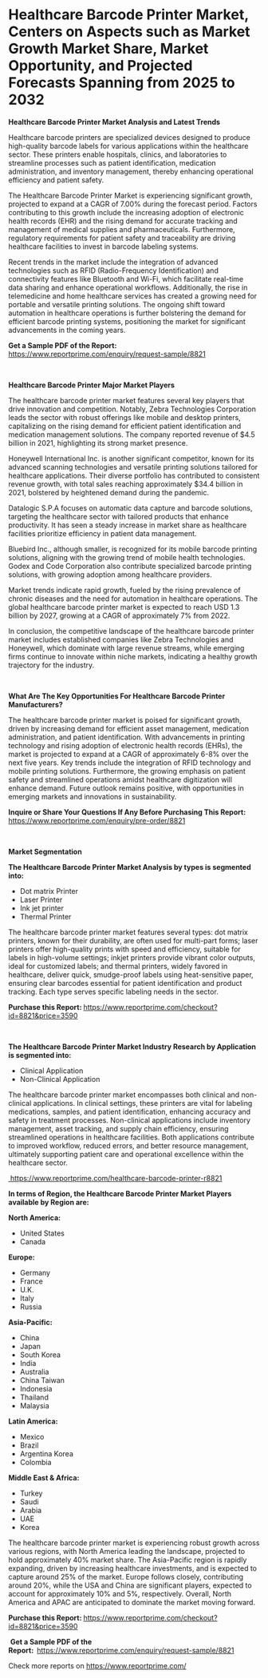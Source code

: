 <p><h1>Healthcare Barcode Printer Market, Centers on Aspects such as Market Growth Market Share, Market Opportunity, and Projected Forecasts Spanning from 2025 to 2032</h1></p><p><strong>Healthcare Barcode Printer Market Analysis and Latest Trends</strong></p>
<p><p>Healthcare barcode printers are specialized devices designed to produce high-quality barcode labels for various applications within the healthcare sector. These printers enable hospitals, clinics, and laboratories to streamline processes such as patient identification, medication administration, and inventory management, thereby enhancing operational efficiency and patient safety.</p><p>The Healthcare Barcode Printer Market is experiencing significant growth, projected to expand at a CAGR of 7.00% during the forecast period. Factors contributing to this growth include the increasing adoption of electronic health records (EHR) and the rising demand for accurate tracking and management of medical supplies and pharmaceuticals. Furthermore, regulatory requirements for patient safety and traceability are driving healthcare facilities to invest in barcode labeling systems.</p><p>Recent trends in the market include the integration of advanced technologies such as RFID (Radio-Frequency Identification) and connectivity features like Bluetooth and Wi-Fi, which facilitate real-time data sharing and enhance operational workflows. Additionally, the rise in telemedicine and home healthcare services has created a growing need for portable and versatile printing solutions. The ongoing shift toward automation in healthcare operations is further bolstering the demand for efficient barcode printing systems, positioning the market for significant advancements in the coming years.</p></p>
<p><strong>Get a Sample PDF of the Report:&nbsp;</strong> <a href="https://www.reportprime.com/enquiry/request-sample/8821?utm_campaign=3534&utm_medium=2&utm_source=Github&utm_content=ia&utm_term=20032025&utm_id=healthcare-barcode-printer">https://www.reportprime.com/enquiry/request-sample/8821</a></p>
<p>&nbsp;</p>
<p><strong>Healthcare Barcode Printer Major Market Players</strong></p>
<p><p>The healthcare barcode printer market features several key players that drive innovation and competition. Notably, Zebra Technologies Corporation leads the sector with robust offerings like mobile and desktop printers, capitalizing on the rising demand for efficient patient identification and medication management solutions. The company reported revenue of $4.5 billion in 2021, highlighting its strong market presence.</p><p>Honeywell International Inc. is another significant competitor, known for its advanced scanning technologies and versatile printing solutions tailored for healthcare applications. Their diverse portfolio has contributed to consistent revenue growth, with total sales reaching approximately $34.4 billion in 2021, bolstered by heightened demand during the pandemic.</p><p>Datalogic S.P.A focuses on automatic data capture and barcode solutions, targeting the healthcare sector with tailored products that enhance productivity. It has seen a steady increase in market share as healthcare facilities prioritize efficiency in patient data management.</p><p>Bluebird Inc., although smaller, is recognized for its mobile barcode printing solutions, aligning with the growing trend of mobile health technologies. Godex and Code Corporation also contribute specialized barcode printing solutions, with growing adoption among healthcare providers.</p><p>Market trends indicate rapid growth, fueled by the rising prevalence of chronic diseases and the need for automation in healthcare operations. The global healthcare barcode printer market is expected to reach USD 1.3 billion by 2027, growing at a CAGR of approximately 7% from 2022.</p><p>In conclusion, the competitive landscape of the healthcare barcode printer market includes established companies like Zebra Technologies and Honeywell, which dominate with large revenue streams, while emerging firms continue to innovate within niche markets, indicating a healthy growth trajectory for the industry.</p></p>
<p>&nbsp;</p>
<p><strong>What Are The Key Opportunities For Healthcare Barcode Printer Manufacturers?</strong></p>
<p><p>The healthcare barcode printer market is poised for significant growth, driven by increasing demand for efficient asset management, medication administration, and patient identification. With advancements in printing technology and rising adoption of electronic health records (EHRs), the market is projected to expand at a CAGR of approximately 6-8% over the next five years. Key trends include the integration of RFID technology and mobile printing solutions. Furthermore, the growing emphasis on patient safety and streamlined operations amidst healthcare digitization will enhance demand. Future outlook remains positive, with opportunities in emerging markets and innovations in sustainability.</p></p>
<p><strong>Inquire or Share Your Questions If Any Before Purchasing This Report:</strong> <a href="https://www.reportprime.com/enquiry/pre-order/8821?utm_campaign=3534&utm_medium=2&utm_source=Github&utm_content=ia&utm_term=20032025&utm_id=healthcare-barcode-printer">https://www.reportprime.com/enquiry/pre-order/8821</a></p>
<p>&nbsp;</p>
<p><strong>Market Segmentation</strong></p>
<p><strong>The Healthcare Barcode Printer Market Analysis by types is segmented into:</strong></p>
<p><ul><li>Dot matrix Printer</li><li>Laser Printer</li><li>Ink jet printer</li><li>Thermal Printer</li></ul></p>
<p><p>The healthcare barcode printer market features several types: dot matrix printers, known for their durability, are often used for multi-part forms; laser printers offer high-quality prints with speed and efficiency, suitable for labels in high-volume settings; inkjet printers provide vibrant color outputs, ideal for customized labels; and thermal printers, widely favored in healthcare, deliver quick, smudge-proof labels using heat-sensitive paper, ensuring clear barcodes essential for patient identification and product tracking. Each type serves specific labeling needs in the sector.</p></p>
<p><strong>Purchase this Report:&nbsp;</strong><a href="https://www.reportprime.com/checkout?id=8821&price=3590&utm_campaign=3534&utm_medium=2&utm_source=Github&utm_content=ia&utm_term=20032025&utm_id=healthcare-barcode-printer">https://www.reportprime.com/checkout?id=8821&price=3590</a></p>
<p>&nbsp;</p>
<p><strong>The Healthcare Barcode Printer Market Industry Research by Application is segmented into:</strong></p>
<p><ul><li>Clinical Application</li><li>Non-Clinical Application</li></ul></p>
<p><p>The healthcare barcode printer market encompasses both clinical and non-clinical applications. In clinical settings, these printers are vital for labeling medications, samples, and patient identification, enhancing accuracy and safety in treatment processes. Non-clinical applications include inventory management, asset tracking, and supply chain efficiency, ensuring streamlined operations in healthcare facilities. Both applications contribute to improved workflow, reduced errors, and better resource management, ultimately supporting patient care and operational excellence within the healthcare sector.</p></p>
<p><a href="https://www.reportprime.com/healthcare-barcode-printer-r8821?utm_campaign=3534&utm_medium=2&utm_source=Github&utm_content=ia&utm_term=20032025&utm_id=healthcare-barcode-printer">&nbsp;https://www.reportprime.com/healthcare-barcode-printer-r8821</a></p>
<p><strong>In terms of Region, the Healthcare Barcode Printer Market Players available by Region are:</strong></p>
<p>
    <p> <strong> North America: </strong>
        <ul>
            <li>United States</li>
            <li>Canada</li>
        </ul>
        </p> 
    <p> <strong> Europe: </strong>
        <ul>
            <li>Germany</li>
            <li>France</li>
            <li>U.K.</li>
            <li>Italy</li>
            <li>Russia</li>
        </ul>
        </p> 
    <p> <strong> Asia-Pacific: </strong>
        <ul>
            <li>China</li>
            <li>Japan</li>
            <li>South Korea</li>
            <li>India</li>
            <li>Australia</li>
            <li>China Taiwan</li>
            <li>Indonesia</li>
            <li>Thailand</li>
            <li>Malaysia</li>
        </ul>
        </p> 
    <p> <strong> Latin America: </strong>
        <ul>
            <li>Mexico</li>
            <li>Brazil</li>
            <li>Argentina Korea</li>
            <li>Colombia</li>
        </ul>
        </p> 
    <p> <strong> Middle East & Africa: </strong>
        <ul>
            <li>Turkey</li>
            <li>Saudi</li>
            <li>Arabia</li>
            <li>UAE</li>
            <li>Korea</li>
        </ul>
    </p>
    </p>
<p><p>The healthcare barcode printer market is experiencing robust growth across various regions, with North America leading the landscape, projected to hold approximately 40% market share. The Asia-Pacific region is rapidly expanding, driven by increasing healthcare investments, and is expected to capture around 25% of the market. Europe follows closely, contributing around 20%, while the USA and China are significant players, expected to account for approximately 10% and 5%, respectively. Overall, North America and APAC are anticipated to dominate the market moving forward.</p></p>
<p><strong>Purchase this Report: </strong><a href="https://www.reportprime.com/checkout?id=8821&price=3590&utm_campaign=3534&utm_medium=2&utm_source=Github&utm_content=ia&utm_term=20032025&utm_id=healthcare-barcode-printer">https://www.reportprime.com/checkout?id=8821&price=3590</a></p>
<p>&nbsp;<strong>Get a Sample PDF of the Report:&nbsp;&nbsp;</strong><a href="https://www.reportprime.com/enquiry/request-sample/8821?utm_campaign=3534&utm_medium=2&utm_source=Github&utm_content=ia&utm_term=20032025&utm_id=healthcare-barcode-printer">https://www.reportprime.com/enquiry/request-sample/8821</a></p>
<p><strong></strong></p>
<p>Check more reports on <a href="https://www.reportprime.com/?utm_campaign=3534&utm_medium=2&utm_source=Github&utm_content=ia&utm_term=20032025&utm_id=healthcare-barcode-printer">https://www.reportprime.com/</a></p>